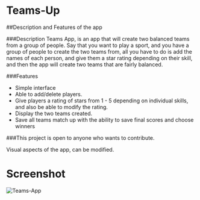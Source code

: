 # Teams-Up

##Description and Features of the app

###Description
Teams App, is an app that will create two balanced teams from a group of people. Say that you want to play a sport, and you have a group of people to create the two teams from, all you have to do is add the names of each person, and give them a star rating depending on their skill, and then the app will create two teams that are fairly balanced. 

###Features 
- Simple interface
- Able to add/delete players.
- Give players a rating of stars from 1 - 5 depending on individual skills, and also be able to modify the rating.
- Display the two teams created. 
- Save all teams match up with the ability to save final scores and choose winners



###This project is open to anyone who wants to contribute.

Visual aspects of the app, can be modified. 

# Screenshot



![Teams-App](http://i68.tinypic.com/2zoalqu.png "Teams-App")
